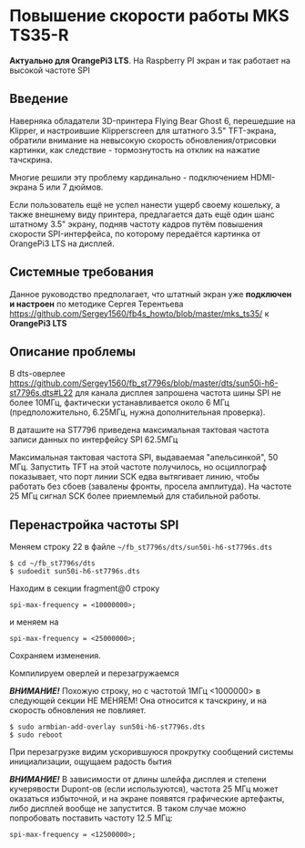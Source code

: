 # Повышение скорости работы MKS TS35-R

**Актуально для OrangePi3 LTS**. На Raspberry PI экран и так работает на высокой частоте SPI

## Введение

Наверняка обладатели 3D-принтера Flying Bear Ghost 6, перешедшие на Klipper, и настроившие Klipperscreen для штатного 3.5" TFT-экрана, обратили внимание
на невысокую скорость обновления/отрисовки картинки, как следствие - тормознутость на отклик на нажатие тачскрина.

Многие решили эту проблему кардинально - подключением HDMI-экрана 5 или 7 дюймов.

Если пользователь ещё не успел нанести ущерб своему кошельку, а также внешнему виду принтера, предлагается дать ещё один шанс штатному 3.5" экрану,
подняв частоту кадров путём повышения скорости SPI-интерфейса, по которому передаётся картинка от OrangePi3 LTS на дисплей.

## Системные требования

Данное руководство предполагает, что штатный экран уже **подключен и настроен** по методике Сергея Терентьева https://github.com/Sergey1560/fb4s_howto/blob/master/mks_ts35/
к **OrangePi3 LTS**

## Описание проблемы

В dts-оверлее https://github.com/Sergey1560/fb_st7796s/blob/master/dts/sun50i-h6-st7796s.dts#L22 для канала дисплея запрошена частота шины SPI не более 10МГц,
фактически устанавливается около 6 МГц (предположительно, 6.25МГц, нужна дополнительная проверка).

В даташите на ST7796 приведена максимальная тактовая частота записи данных по интерфейсу SPI 62.5МГц

Максимальная тактовая частота SPI, выдаваемая "апельсинкой", 50 МГц. Запустить TFT на этой частоте получилось, но осциллограф показывает, что порт линии SCK едва вытягивает линию, чтобы работать без сбоев
(завалены фронты, просела амплитуда). На частоте 25 МГц сигнал SCK более приемлемый для стабильной работы.

## Перенастройка частоты SPI

Меняем строку 22 в файле ```~/fb_st7796s/dts/sun50i-h6-st7796s.dts ```
```console
$ cd ~/fb_st7796s/dts
$ sudoedit sun50i-h6-st7796s.dts
```

Находим в секции fragment@0 строку 

```spi-max-frequency = <10000000>;``` 

и меняем на 

```spi-max-frequency = <25000000>;```

Сохраняем изменения.

Компилируем оверлей и перезагружаемся

***ВНИМАНИЕ!*** Похожую строку, но с частотой 1МГц <1000000> в следующей секции НЕ МЕНЯЕМ! Она относится к тачскрину, 
и на скорость обновления не повлияет.

```console
$ sudo armbian-add-overlay sun50i-h6-st7796s.dts
$ sudo reboot
```

При перезагрузке видим ускорившуюся прокрутку сообщений системы инициализации, ощущаем радость бытия

***ВНИМАНИЕ!*** В зависимости от длины шлейфа дисплея и степени кучерявости Dupont-ов (если используются), частота 25 МГц может оказаться избыточной,
и на экране появятся графические артефакты, либо дисплей вообще не запустится. В таком случае можно попробовать поставить частоту 12.5 МГц:

```spi-max-frequency = <12500000>;```
